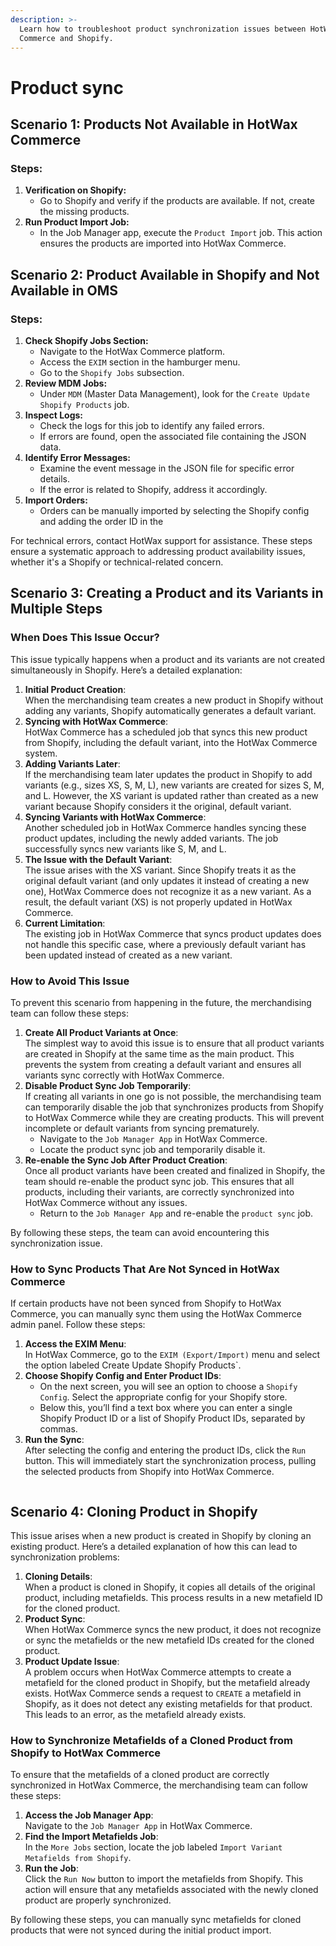 ```yaml
---
description: >-
  Learn how to troubleshoot product synchronization issues between HotWax
  Commerce and Shopify.
---
```


# Product sync

## Scenario 1: Products Not Available in HotWax Commerce

### Steps:

1. **Verification on Shopify:**
   * Go to Shopify and verify if the products are available. If not, create the missing products.
2. **Run Product Import Job:**
   * In the Job Manager app, execute the `Product Import` job. This action ensures the products are imported into HotWax Commerce.

## Scenario 2: Product Available in Shopify and Not Available in OMS

### Steps:

1. **Check Shopify Jobs Section:**
   * Navigate to the HotWax Commerce platform.
   * Access the `EXIM` section in the hamburger menu.
   * Go to the `Shopify Jobs` subsection.
2. **Review MDM Jobs:**
   * Under `MDM` (Master Data Management), look for the `Create Update Shopify Products` job.
3. **Inspect Logs:**
   * Check the logs for this job to identify any failed errors.
   * If errors are found, open the associated file containing the JSON data.
4. **Identify Error Messages:**
   * Examine the event message in the JSON file for specific error details.
   * If the error is related to Shopify, address it accordingly.
5. **Import Orders:**
   * Orders can be manually imported by selecting the Shopify config and adding the order ID in the

For technical errors, contact HotWax support for assistance. These steps ensure a systematic approach to addressing product availability issues, whether it's a Shopify or technical-related concern.

## Scenario 3: Creating a Product and its Variants in Multiple Steps

### When Does This Issue Occur?

This issue typically happens when a product and its variants are not created simultaneously in Shopify. Here’s a detailed explanation:

1. **Initial Product Creation**:\
   When the merchandising team creates a new product in Shopify without adding any variants, Shopify automatically generates a default variant.
2. **Syncing with HotWax Commerce**:\
   HotWax Commerce has a scheduled job that syncs this new product from Shopify, including the default variant, into the HotWax Commerce system.
3. **Adding Variants Later**:\
   If the merchandising team later updates the product in Shopify to add variants (e.g., sizes XS, S, M, L), new variants are created for sizes S, M, and L. However, the XS variant is updated rather than created as a new variant because Shopify considers it the original, default variant.
4. **Syncing Variants with HotWax Commerce**:\
   Another scheduled job in HotWax Commerce handles syncing these product updates, including the newly added variants. The job successfully syncs new variants like S, M, and L.
5. **The Issue with the Default Variant**:\
   The issue arises with the XS variant. Since Shopify treats it as the original default variant (and only updates it instead of creating a new one), HotWax Commerce does not recognize it as a new variant. As a result, the default variant (XS) is not properly updated in HotWax Commerce.
6. **Current Limitation**:\
   The existing job in HotWax Commerce that syncs product updates does not handle this specific case, where a previously default variant has been updated instead of created as a new variant.

### How to Avoid This Issue

To prevent this scenario from happening in the future, the merchandising team can follow these steps:

1. **Create All Product Variants at Once**:\
   The simplest way to avoid this issue is to ensure that all product variants are created in Shopify at the same time as the main product. This prevents the system from creating a default variant and ensures all variants sync correctly with HotWax Commerce.
2. **Disable Product Sync Job Temporarily**:\
   If creating all variants in one go is not possible, the merchandising team can temporarily disable the job that synchronizes products from Shopify to HotWax Commerce while they are creating products. This will prevent incomplete or default variants from syncing prematurely.
   * Navigate to the `Job Manager App` in HotWax Commerce.
   * Locate the product sync job and temporarily disable it.
3. **Re-enable the Sync Job After Product Creation**:\
   Once all product variants have been created and finalized in Shopify, the team should re-enable the product sync job. This ensures that all products, including their variants, are correctly synchronized into HotWax Commerce without any issues.
   * Return to the `Job Manager App` and re-enable the `product sync` job.

By following these steps, the team can avoid encountering this synchronization issue.

### How to Sync Products That Are Not Synced in HotWax Commerce

If certain products have not been synced from Shopify to HotWax Commerce, you can manually sync them using the HotWax Commerce admin panel. Follow these steps:

1. **Access the EXIM Menu**:\
   In HotWax Commerce, go to the `EXIM (Export/Import)` menu and select the option labeled Create Update Shopify Products\`.
2. **Choose Shopify Config and Enter Product IDs**:
   * On the next screen, you will see an option to choose a `Shopify Config`. Select the appropriate config for your Shopify store.
   * Below this, you’ll find a text box where you can enter a single Shopify Product ID or a list of Shopify Product IDs, separated by commas.
3. **Run the Sync**:\
   After selecting the config and entering the product IDs, click the `Run` button. This will immediately start the synchronization process, pulling the selected products from Shopify into HotWax Commerce.

<figure><img src="../.gitbook/assets/product sync.png" alt=""><figcaption></figcaption></figure>

## Scenario 4: Cloning Product in Shopify

This issue arises when a new product is created in Shopify by cloning an existing product. Here’s a detailed explanation of how this can lead to synchronization problems:

1. **Cloning Details**:\
   When a product is cloned in Shopify, it copies all details of the original product, including metafields. This process results in a new metafield ID for the cloned product.
2. **Product Sync**:\
   When HotWax Commerce syncs the new product, it does not recognize or sync the metafields or the new metafield IDs created for the cloned product.
3. **Product Update Issue**:\
   A problem occurs when HotWax Commerce attempts to create a metafield for the cloned product in Shopify, but the metafield already exists. HotWax Commerce sends a request to `CREATE` a metafield in Shopify, as it does not detect any existing metafields for that product. This leads to an error, as the metafield already exists.

### How to Synchronize Metafields of a Cloned Product from Shopify to HotWax Commerce

To ensure that the metafields of a cloned product are correctly synchronized in HotWax Commerce, the merchandising team can follow these steps:

1. **Access the Job Manager App**:\
   Navigate to the `Job Manager App` in HotWax Commerce.
2. **Find the Import Metafields Job**:\
   In the `More Jobs` section, locate the job labeled `Import Variant Metafields from Shopify`.
3. **Run the Job**:\
   Click the `Run Now` button to import the metafields from Shopify. This action will ensure that any metafields associated with the newly cloned product are properly synchronized.

By following these steps, you can manually sync metafields for cloned products that were not synced during the initial product import.
